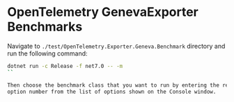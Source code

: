 # OpenTelemetry GenevaExporter Benchmarks

Navigate to `./test/OpenTelemetry.Exporter.Geneva.Benchmark` directory and run
the following command:

```sh
dotnet run -c Release -f net7.0 -- -m
``

Then choose the benchmark class that you want to run by entering the required
option number from the list of options shown on the Console window.
